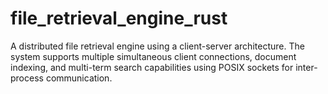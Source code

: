 # file_retrieval_engine_rust
A distributed file retrieval engine using a client-server architecture. The system supports multiple simultaneous client connections, document indexing, and multi-term search capabilities using POSIX sockets for inter-process communication.
